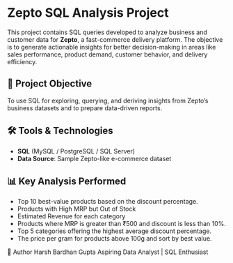 # Zepto SQL Analysis Project

This project contains SQL queries developed to analyze business and customer data for **Zepto**, a fast-commerce delivery platform. The objective is to generate actionable insights for better decision-making in areas like sales performance, product demand, customer behavior, and delivery efficiency.

## 📌 Project Objective

To use SQL for exploring, querying, and deriving insights from Zepto’s business datasets and to prepare data-driven reports.

## 🛠️ Tools & Technologies

- **SQL** (MySQL / PostgreSQL / SQL Server)
- **Data Source**: Sample Zepto-like e-commerce dataset

## 📊 Key Analysis Performed

- Top 10 best-value products based on the discount percentage.
- Products with High MRP but Out of Stock
- Estimated Revenue for each category
- Products where MRP is greater than ₹500 and discount is less than 10%.
- Top 5 categories offering the highest average discount percentage.
- The price per gram for products above 100g and sort by best value.

🚀 Author
Harsh Bardhan Gupta
Aspiring Data Analyst | SQL Enthusiast
